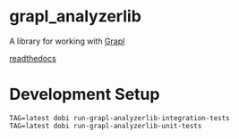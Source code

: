 # grapl_analyzerlib
A library for working with [Grapl](https://github.com/insanitybit/grapl)

[readthedocs](https://grapl.readthedocs.io/en/latest/)

# Development Setup
```
TAG=latest dobi run-grapl-analyzerlib-integration-tests
TAG=latest dobi run-grapl-analyzerlib-unit-tests
```